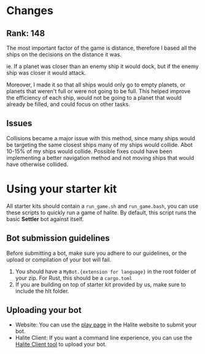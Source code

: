 # Changes
## Rank: 148

The most important factor of the game is distance, therefore I based all the ships on the decisions on the distance it was.

ie. If a planet was closer than an enemy ship it would dock, but if the enemy ship was closer it would attack.

Moreover, I made it so that all ships would only go to empty planets, or planets that weren't full or were not going to be full.
This helped improve the efficiency of each ship, would not be going to a planet that would already be filled, and could focus on
other tasks.

## Issues

Collisions became a major issue with this method, since many ships would be targeting the same closest ships many of my ships would collide.
Abot 10-15% of my ships would collide. Possible fixes could have been implementing a  better navigation method and not moving ships that would 
have otherwise collided.

# Using your starter kit

All starter kits should contain a `run_game.sh` and `run_game.bash`, you can use these scripts to quickly run a game of halite. By default, this script runs the basic __Settler__ bot against itself.

## Bot submission guidelines

Before submitting a bot, make sure you adhere to our guidelines, or the upload or compilation of your bot will fail.

1. You should have a `MyBot.{extension for language}` in the root folder of your zip. For Rust, this should be a `cargo.toml`
2. If you are building on top of starter kit provided by us, make sure to include the hlt folder.

## Uploading your bot

* Website: You can use the [play page](https://halite.io/play-programming-challenge) in the Halite website to submit your bot.
* Halite Client: If you want a command line experience, you can use the [Halite Client tool](https://halite.io/learn-programming-challenge/halite-cli-and-tools/halite-client-tools) to upload your bot.

